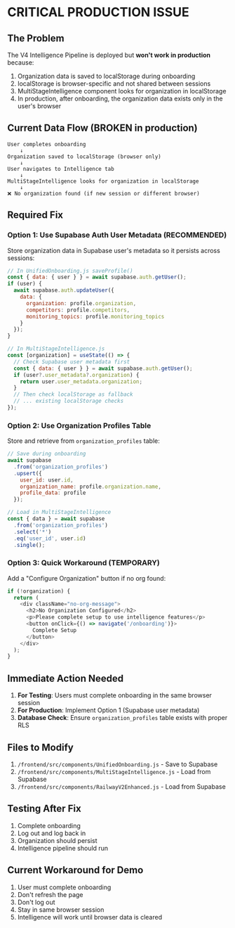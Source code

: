 # CRITICAL PRODUCTION ISSUE

## The Problem
The V4 Intelligence Pipeline is deployed but **won't work in production** because:
1. Organization data is saved to localStorage during onboarding
2. localStorage is browser-specific and not shared between sessions
3. MultiStageIntelligence component looks for organization in localStorage
4. In production, after onboarding, the organization data exists only in the user's browser

## Current Data Flow (BROKEN in production)
```
User completes onboarding
    ↓
Organization saved to localStorage (browser only)
    ↓
User navigates to Intelligence tab
    ↓
MultiStageIntelligence looks for organization in localStorage
    ↓
❌ No organization found (if new session or different browser)
```

## Required Fix

### Option 1: Use Supabase Auth User Metadata (RECOMMENDED)
Store organization data in Supabase user's metadata so it persists across sessions:

```javascript
// In UnifiedOnboarding.js saveProfile()
const { data: { user } } = await supabase.auth.getUser();
if (user) {
  await supabase.auth.updateUser({
    data: { 
      organization: profile.organization,
      competitors: profile.competitors,
      monitoring_topics: profile.monitoring_topics
    }
  });
}

// In MultiStageIntelligence.js
const [organization] = useState(() => {
  // Check Supabase user metadata first
  const { data: { user } } = await supabase.auth.getUser();
  if (user?.user_metadata?.organization) {
    return user.user_metadata.organization;
  }
  // Then check localStorage as fallback
  // ... existing localStorage checks
});
```

### Option 2: Use Organization Profiles Table
Store and retrieve from `organization_profiles` table:

```javascript
// Save during onboarding
await supabase
  .from('organization_profiles')
  .upsert({
    user_id: user.id,
    organization_name: profile.organization.name,
    profile_data: profile
  });

// Load in MultiStageIntelligence
const { data } = await supabase
  .from('organization_profiles')
  .select('*')
  .eq('user_id', user.id)
  .single();
```

### Option 3: Quick Workaround (TEMPORARY)
Add a "Configure Organization" button if no org found:

```javascript
if (!organization) {
  return (
    <div className="no-org-message">
      <h2>No Organization Configured</h2>
      <p>Please complete setup to use intelligence features</p>
      <button onClick={() => navigate('/onboarding')}>
        Complete Setup
      </button>
    </div>
  );
}
```

## Immediate Action Needed

1. **For Testing**: Users must complete onboarding in the same browser session
2. **For Production**: Implement Option 1 (Supabase user metadata)
3. **Database Check**: Ensure `organization_profiles` table exists with proper RLS

## Files to Modify

1. `/frontend/src/components/UnifiedOnboarding.js` - Save to Supabase
2. `/frontend/src/components/MultiStageIntelligence.js` - Load from Supabase
3. `/frontend/src/components/RailwayV2Enhanced.js` - Load from Supabase

## Testing After Fix

1. Complete onboarding
2. Log out and log back in
3. Organization should persist
4. Intelligence pipeline should run

## Current Workaround for Demo

1. User must complete onboarding
2. Don't refresh the page
3. Don't log out
4. Stay in same browser session
5. Intelligence will work until browser data is cleared